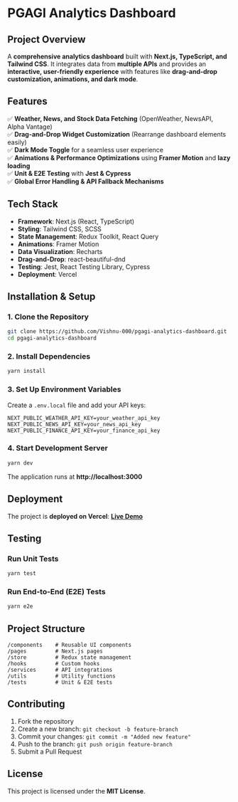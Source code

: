 # PGAGI Analytics Dashboard

## Project Overview
A **comprehensive analytics dashboard** built with **Next.js, TypeScript, and Tailwind CSS**. It integrates data from **multiple APIs** and provides an **interactive, user-friendly experience** with features like **drag-and-drop customization, animations, and dark mode**.

## Features
✅ **Weather, News, and Stock Data Fetching** (OpenWeather, NewsAPI, Alpha Vantage)  
✅ **Drag-and-Drop Widget Customization** (Rearrange dashboard elements easily)  
✅ **Dark Mode Toggle** for a seamless user experience  
✅ **Animations & Performance Optimizations** using **Framer Motion** and **lazy loading**  
✅ **Unit & E2E Testing** with **Jest & Cypress**  
✅ **Global Error Handling & API Fallback Mechanisms**  

## Tech Stack
- **Framework**: Next.js (React, TypeScript)  
- **Styling**: Tailwind CSS, SCSS  
- **State Management**: Redux Toolkit, React Query  
- **Animations**: Framer Motion  
- **Data Visualization**: Recharts  
- **Drag-and-Drop**: react-beautiful-dnd  
- **Testing**: Jest, React Testing Library, Cypress  
- **Deployment**: Vercel  

## Installation & Setup
### **1. Clone the Repository**
```bash
git clone https://github.com/Vishnu-000/pgagi-analytics-dashboard.git
cd pgagi-analytics-dashboard
```

### **2. Install Dependencies**
```bash
yarn install
```

### **3. Set Up Environment Variables**
Create a `.env.local` file and add your API keys:
```env
NEXT_PUBLIC_WEATHER_API_KEY=your_weather_api_key
NEXT_PUBLIC_NEWS_API_KEY=your_news_api_key
NEXT_PUBLIC_FINANCE_API_KEY=your_finance_api_key
```

### **4. Start Development Server**
```bash
yarn dev
```
The application runs at **http://localhost:3000**  

## Deployment
The project is **deployed on Vercel**: **[Live Demo](https://pgagi--analytics-dashboard.vercel.app/)**  

## Testing
### **Run Unit Tests**
```bash
yarn test
```

### **Run End-to-End (E2E) Tests**
```bash
yarn e2e
```

## Project Structure
```
/components    # Reusable UI components
/pages         # Next.js pages
/store         # Redux state management
/hooks         # Custom hooks
/services      # API integrations
/utils         # Utility functions
/tests         # Unit & E2E tests
```

## Contributing
1. Fork the repository  
2. Create a new branch: `git checkout -b feature-branch`  
3. Commit your changes: `git commit -m "Added new feature"`  
4. Push to the branch: `git push origin feature-branch`  
5. Submit a Pull Request  

## License
This project is licensed under the **MIT License**.
